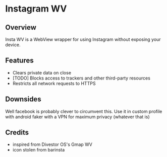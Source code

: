 Instagram WV
========

Overview
--------
Insta WV is a WebView wrapper for using Instagram without exposing your device.

Features
--------
- Clears private data on close
- [TODO] Blocks access to trackers and other third-party resources
- Restricts all network requests to HTTPS

Downsides
---------
Well facebook is probably clever to circumvent this. 
Use it in custom profile with android faker with a VPN for maximum privacy (whatever that is)

Credits
-------
- inspired from Divestor OS's Gmap WV
- icon stolen from barinsta